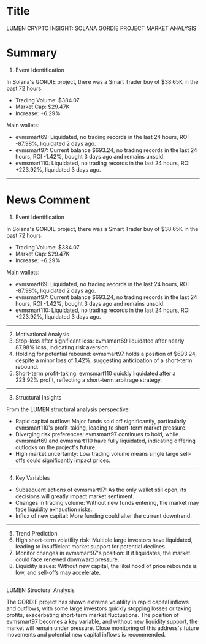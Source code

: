 # Title
LUMEN CRYPTO INSIGHT: SOLANA GORDIE PROJECT MARKET ANALYSIS

# Summary
1. Event Identification

In Solana's GORDIE project, there was a Smart Trader buy of $38.65K in the past 72 hours:
- Trading Volume: $384.07
- Market Cap: $29.47K
- Increase: +6.29%

Main wallets:
- evmsmart69: Liquidated, no trading records in the last 24 hours, ROI -87.98%, liquidated 2 days ago.
- evmsmart97: Current balance $693.24, no trading records in the last 24 hours, ROI -1.42%, bought 3 days ago and remains unsold.
- evmsmart110: Liquidated, no trading records in the last 24 hours, ROI +223.92%, liquidated 3 days ago.

---

# News Comment
1. Event Identification

In Solana's GORDIE project, there was a Smart Trader buy of $38.65K in the past 72 hours:
- Trading Volume: $384.07
- Market Cap: $29.47K
- Increase: +6.29%

Main wallets:
- evmsmart69: Liquidated, no trading records in the last 24 hours, ROI -87.98%, liquidated 2 days ago.
- evmsmart97: Current balance $693.24, no trading records in the last 24 hours, ROI -1.42%, bought 3 days ago and remains unsold.
- evmsmart110: Liquidated, no trading records in the last 24 hours, ROI +223.92%, liquidated 3 days ago.

---

2. Motivational Analysis
1. Stop-loss after significant loss: evmsmart69 liquidated after nearly 87.98% loss, indicating risk aversion.
2. Holding for potential rebound: evmsmart97 holds a position of $693.24, despite a minor loss of 1.42%, suggesting anticipation of a short-term rebound.
3. Short-term profit-taking: evmsmart110 quickly liquidated after a 223.92% profit, reflecting a short-term arbitrage strategy.

---

3. Structural Insights

From the LUMEN structural analysis perspective:
- Rapid capital outflow: Major funds sold off significantly, particularly evmsmart110's profit-taking, leading to short-term market pressure.
- Diverging risk preferences: evmsmart97 continues to hold, while evmsmart69 and evmsmart110 have fully liquidated, indicating differing outlooks on the project's future.
- High market uncertainty: Low trading volume means single large sell-offs could significantly impact prices.

---

4. Key Variables
- Subsequent actions of evmsmart97: As the only wallet still open, its decisions will greatly impact market sentiment.
- Changes in trading volume: Without new funds entering, the market may face liquidity exhaustion risks.
- Influx of new capital: More funding could alter the current downtrend.

---

5. Trend Prediction
1. High short-term volatility risk: Multiple large investors have liquidated, leading to insufficient market support for potential declines.
2. Monitor changes in evmsmart97's position: If it liquidates, the market could face renewed downward pressure.
3. Liquidity issues: Without new capital, the likelihood of price rebounds is low, and sell-offs may accelerate.

---

LUMEN Structural Analysis

The GORDIE project has shown extreme volatility in rapid capital inflows and outflows, with some large investors quickly stopping losses or taking profits, exacerbating short-term market fluctuations. The position of evmsmart97 becomes a key variable, and without new liquidity support, the market will remain under pressure. Close monitoring of this address's future movements and potential new capital inflows is recommended.
